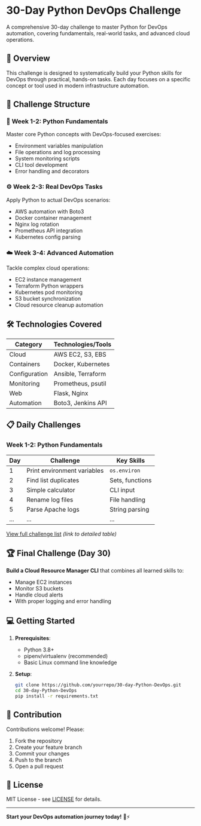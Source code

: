 # 30-Day Python DevOps Challenge

A comprehensive 30-day challenge to master Python for DevOps automation, covering fundamentals, real-world tasks, and advanced cloud operations.

## 📌 Overview

This challenge is designed to systematically build your Python skills for DevOps through practical, hands-on tasks. Each day focuses on a specific concept or tool used in modern infrastructure automation.

## 🚀 Challenge Structure

### 📅 **Week 1-2: Python Fundamentals**
Master core Python concepts with DevOps-focused exercises:
- Environment variables manipulation
- File operations and log processing
- System monitoring scripts
- CLI tool development
- Error handling and decorators

### ⚙️ **Week 2-3: Real DevOps Tasks**
Apply Python to actual DevOps scenarios:
- AWS automation with Boto3
- Docker container management
- Nginx log rotation
- Prometheus API integration
- Kubernetes config parsing

### ☁️ **Week 3-4: Advanced Automation**
Tackle complex cloud operations:
- EC2 instance management
- Terraform Python wrappers
- Kubernetes pod monitoring
- S3 bucket synchronization
- Cloud resource cleanup automation

## 🛠️ Technologies Covered

| Category       | Technologies/Tools |
|----------------|--------------------|
| Cloud          | AWS EC2, S3, EBS   |
| Containers     | Docker, Kubernetes |
| Configuration  | Ansible, Terraform |
| Monitoring     | Prometheus, psutil |
| Web            | Flask, Nginx       |
| Automation     | Boto3, Jenkins API |

## 📋 Daily Challenges

### Week 1-2: Python Fundamentals
| Day | Challenge | Key Skills |
|-----|-----------|------------|
| 1 | Print environment variables | `os.environ` |
| 2 | Find list duplicates | Sets, functions |
| 3 | Simple calculator | CLI input |
| 4 | Rename log files | File handling |
| 5 | Parse Apache logs | String parsing |
| ... | ... | ... |

[View full challenge list](#) *(link to detailed table)*

## 🏆 Final Challenge (Day 30)
**Build a Cloud Resource Manager CLI** that combines all learned skills to:
- Manage EC2 instances
- Monitor S3 buckets
- Handle cloud alerts
- With proper logging and error handling

## 💻 Getting Started

1. **Prerequisites**:
   - Python 3.8+
   - pipenv/virtualenv (recommended)
   - Basic Linux command line knowledge

2. **Setup**:
   ```bash
   git clone https://github.com/yourrepo/30-day-Python-DevOps.git
   cd 30-day-Python-DevOps
   pip install -r requirements.txt
   ```

## 🤝 Contribution
Contributions welcome! Please:
1. Fork the repository
2. Create your feature branch
3. Commit your changes
4. Push to the branch
5. Open a pull request

## 📜 License
MIT License - see [LICENSE](LICENSE) for details.

---

**Start your DevOps automation journey today!** 🐍⚡
